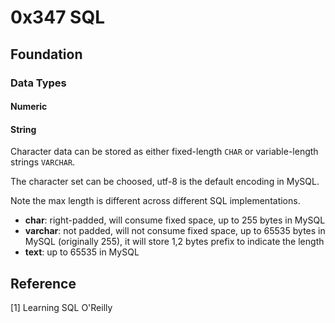 # 0x347 SQL

## Foundation
### Data Types

#### Numeric

#### String
Character data can be stored as either fixed-length `CHAR` or variable-length strings `VARCHAR`.

The character set can be choosed, utf-8 is the default encoding in MySQL.

Note the max length is different across different SQL implementations.

- **char**: right-padded, will consume fixed space, up to 255 bytes in MySQL
- **varchar**: not padded, will not consume fixed space, up to 65535 bytes in MySQL (originally 255), it will store 1,2 bytes prefix to indicate the length
- **text**: up to 65535 in MySQL




## Reference
[1] Learning SQL O'Reilly